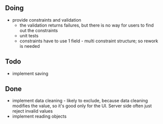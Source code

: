 ## Doing
* provide constraints and validation
  * the validation returns failures, but there is no way for users to find out the constraints
  * unit tests
  * constraints have to use 1 field - multi constraint structure; so rework is needed

## Todo
* implement saving

## Done
* implement data cleaning - likely to exclude, because data cleaning modifies the value, so it's good only for the UI. Server side often just reject invalid values
* implement reading objects
